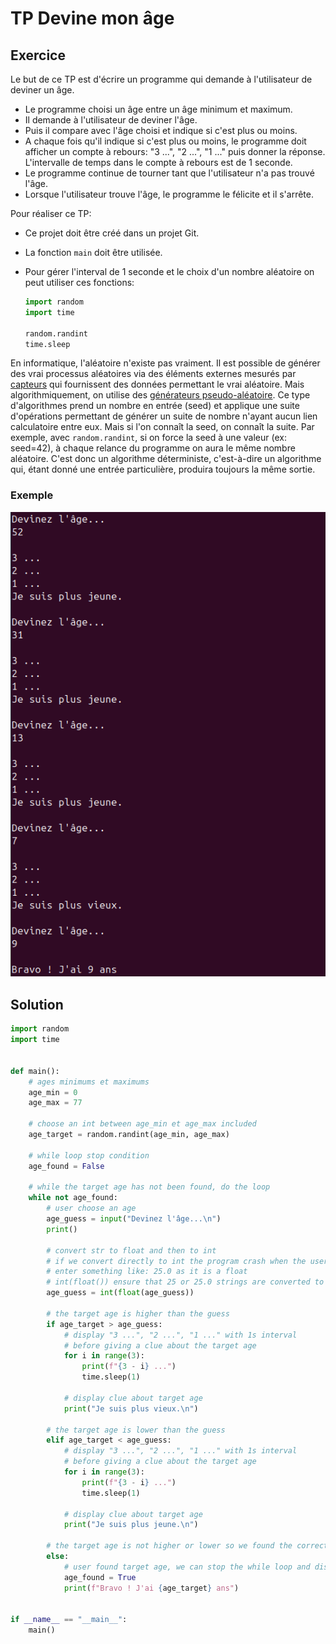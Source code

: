 # TP Devine mon âge

## Exercice

Le but de ce TP est d'écrire un programme qui demande à l'utilisateur de deviner un âge.

- Le programme choisi un âge entre un âge minimum et maximum.
- Il demande à l'utilisateur de deviner l'âge.
- Puis il compare avec l'âge choisi et indique si c'est plus ou moins.
- A chaque fois qu'il indique si c'est plus ou moins, le programme doit afficher un compte à rebours: "3 ...", "2 ...", "1 ..." puis donner la réponse. L'intervalle de temps dans le compte à rebours est de 1 seconde.
- Le programme continue de tourner tant que l'utilisateur n'a pas trouvé l'âge.
- Lorsque l'utilisateur trouve l'âge, le programme le félicite et il s'arrête.

Pour réaliser ce TP:

- Ce projet doit être créé dans un projet Git.

- La fonction `main` doit être utilisée.

- Pour gérer l'interval de 1 seconde et le choix d'un nombre aléatoire on peut utiliser ces fonctions:

  ```python
  import random
  import time

  random.randint
  time.sleep
  ```

En informatique, l'aléatoire n'existe pas vraiment. Il est possible de générer des vrai processus aléatoires via des éléments externes mesurés par [capteurs](https://ieeexplore.ieee.org/document/7495500) qui fournissent des données permettant le vrai aléatoire. Mais algorithmiquement, on utilise des [générateurs pseudo-aléatoire](https://fr.wikipedia.org/wiki/G%C3%A9n%C3%A9rateur_de_nombres_al%C3%A9atoires). Ce type d'algorithmes prend un nombre en entrée (seed) et applique une suite d'opérations permettant de générer un suite de nombre n'ayant aucun lien calculatoire entre eux. Mais si l'on connaît la seed, on connaît la suite. Par exemple, avec `random.randint`, si on force la seed à une valeur (ex: seed=42), à chaque relance du programme on aura le même nombre aléatoire. C'est donc un algorithme déterministe, c'est-à-dire un algorithme qui, étant donné une entrée particulière, produira toujours la même sortie.

### Exemple

![image](./assets/06/tp_age.png)

## Solution

```python
import random
import time


def main():
    # ages minimums et maximums
    age_min = 0
    age_max = 77

    # choose an int between age_min et age_max included
    age_target = random.randint(age_min, age_max)

    # while loop stop condition
    age_found = False

    # while the target age has not been found, do the loop
    while not age_found:
        # user choose an age
        age_guess = input("Devinez l'âge...\n")
        print()

        # convert str to float and then to int
        # if we convert directly to int the program crash when the user
        # enter something like: 25.0 as it is a float
        # int(float()) ensure that 25 or 25.0 strings are converted to int
        age_guess = int(float(age_guess))

        # the target age is higher than the guess
        if age_target > age_guess:
            # display "3 ...", "2 ...", "1 ..." with 1s interval
            # before giving a clue about the target age
            for i in range(3):
                print(f"{3 - i} ...")
                time.sleep(1)

            # display clue about target age
            print("Je suis plus vieux.\n")

        # the target age is lower than the guess
        elif age_target < age_guess:
            # display "3 ...", "2 ...", "1 ..." with 1s interval
            # before giving a clue about the target age
            for i in range(3):
                print(f"{3 - i} ...")
                time.sleep(1)

            # display clue about target age
            print("Je suis plus jeune.\n")

        # the target age is not higher or lower so we found the correct age
        else:
            # user found target age, we can stop the while loop and display the target age
            age_found = True
            print(f"Bravo ! J'ai {age_target} ans")


if __name__ == "__main__":
    main()
```
